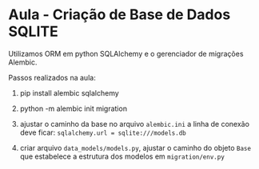 # Aula - Criação de Base de Dados SQLITE 

Utilizamos ORM em python SQLAlchemy e o gerenciador de migrações Alembic.

Passos realizados na aula:

1. pip install alembic sqlalchemy

2. python -m alembic init migration

3. ajustar o caminho da base no arquivo `alembic.ini` a linha de conexão deve ficar:
`sqlalchemy.url = sqlite:///models.db`

4. criar arquivo `data_models/models.py`, ajustar o caminho do objeto `Base` que estabelece a estrutura dos modelos em `migration/env.py`
